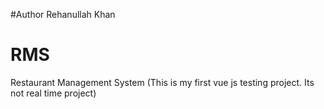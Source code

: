 #Author
Rehanullah Khan

# RMS
Restaurant Management System (This is my first vue js testing project. Its not real time project)
